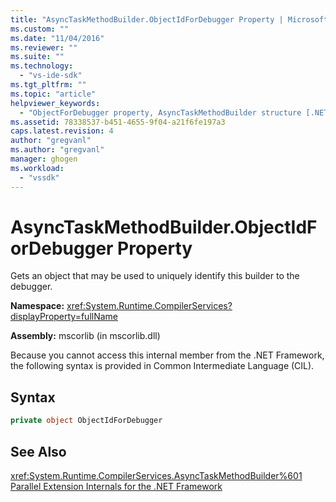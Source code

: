 ```yaml
---
title: "AsyncTaskMethodBuilder.ObjectIdForDebugger Property | Microsoft Docs"
ms.custom: ""
ms.date: "11/04/2016"
ms.reviewer: ""
ms.suite: ""
ms.technology: 
  - "vs-ide-sdk"
ms.tgt_pltfrm: ""
ms.topic: "article"
helpviewer_keywords: 
  - "ObjectForDebugger property, AsyncTaskMethodBuilder structure [.NET Framework debug engines]"
ms.assetid: 78338537-b451-4655-9f04-a21f6fe197a3
caps.latest.revision: 4
author: "gregvanl"
ms.author: "gregvanl"
manager: ghogen
ms.workload: 
  - "vssdk"
---
```

# AsyncTaskMethodBuilder.ObjectIdForDebugger Property
Gets an object that may be used to uniquely identify this builder to the debugger.  
  
 **Namespace:** <xref:System.Runtime.CompilerServices?displayProperty=fullName>  
  
 **Assembly:** mscorlib (in mscorlib.dll)  
  
 Because you cannot access this internal member from the .NET Framework, the following syntax is provided in Common Intermediate Language (CIL).  
  
## Syntax  
  
```csharp  
private object ObjectIdForDebugger  
```  
  
## See Also  
 <xref:System.Runtime.CompilerServices.AsyncTaskMethodBuilder%601>   
 [Parallel Extension Internals for the .NET Framework](../../extensibility/debugger/parallel-extension-internals-for-the-dotnet-framework.md)